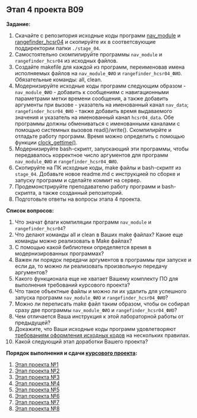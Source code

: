 ## Этап 4 проекта В09

__Задание:__  
1. Скачайте с репозитория исходные коды программ [nav_module](../../code_examples/nav_module) и [rangefinder_hcsr04](../../code_examples/rangefinder_hcsr04) и скопируйте их в соответсвующие поддиректории папки `./stage_04`.
2. Самостоятельно скомпилируйте  программы `nav_module` и `rangefinder_hcsr04` из исходных файлов.
3. Создайте makefile для каждой из программ, переименовав имена исполняемых файлов на `nav_module_ФИО` и `rangefinder_hcsr04_ФИО`. Обязательные команды: all, clean.
4. Модернизируйте исходные коды программ следующим образом - `nav_module_ФИО` - добавить к сообщениям с навигационными параметрами метки времени сообщения, а также добавить аргументы при вызове - указатель на именованный канал `nav_data`; `rangefinder_hcsr04_ФИО` - также добавить время выдаваемого значения и указатель на именованный канал `hcsr04_data`. Обе программы должны обмениваться с именованными каналами с помощью системных вызовов read()/write(). Скомпилирйте и отладьте работу программ. Время можно определить с помощью функции [clock_gettime()](https://ru.manpages.org/clock_gettime/2).
5. Модернизируйте bash-скрипт, запускающий эти программы, чтобы передавалось корректное число аргументов для программ `nav_module_ФИО` и `rangefinder_hcsr04_ФИО`.
6. Скопируйте на ПК исходные коды, make файлы и bash-скрипт из `stage_04`. Добавьте новое readme.md с инструкцией по сборке и запуску программ и сделайте коммит на сервер.
7. Продемонстрируйте преподавателю работу программ и bash-скрипта, а также созданный репозиторий. 
8. Подготовьте ответы на вопросы этапа 4 проекта.

__Список вопросов:__
1. Что значат флаги компиляции программ `nav_module` и `rangefinder_hcsr04`?
2. Что делают команды all и clean в Ваших make файлах? Какие еще команды можно реализовать в Make файлах?
3. С помощью какой библиотеки определяется время в модернизированных программах?
4. Важен ли порядок передачи аргументов в программы при запуске и если да, то можно ли реализовать произвольную передачу аргументов?
5. Какого функционала еще не хватает Вашему комплекту ПО для выполнения требований курсового проекта?
6. Что такое объектные файлы и можно ли их удалить для успешного запуска программ `nav_module_ФИО` и `rangefinder_hcsr04_ФИО`?
7. Можно ли переписать make файл таким образом, чтобы он собирал сразу две программы `nav_module_ФИО` и `rangefinder_hcsr04_ФИО`?
8. Чем отличается Ваша инструкция к этой лабораторной работы от предыдущей?
9. Докажите, что Ваши исходные коды программ удовлетворяют [требованиям оформления исходных кодов](https://www.kernel.org/doc/html/v4.10/process/coding-style.html) на нескольких правилах.
10. Какой следующий этап доработки Вашего проекта?

__Порядок выполнения и сдачи [курсового проекта](var_09_task.md):__
1. [Этап проекта №1](var_09_stage_01.md)
2. [Этап проекта №2](var_09_stage_02.md)
3. [Этап проекта №3](var_09_stage_03.md)
4. [Этап проекта №4](var_09_stage_04.md)
5. [Этап проекта №5](var_09_stage_05.md)
6. [Этап проекта №6](var_09_stage_06.md)
7. [Этап проекта №7](var_09_stage_07.md)
8. [Этап проекта №8](var_09_stage_08.md)

